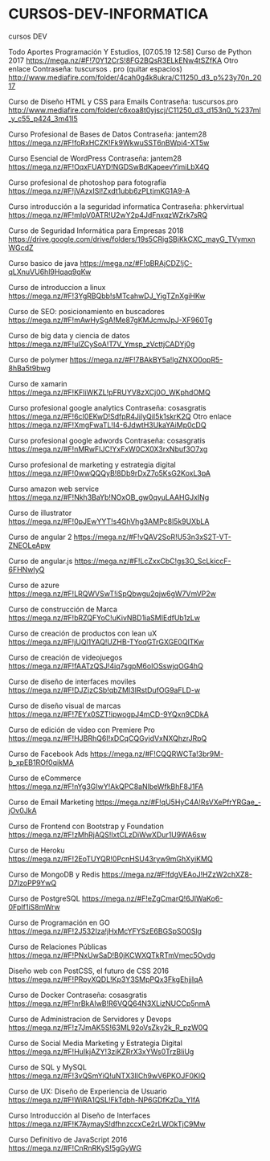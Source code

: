 # CURSOS-DEV-INFORMATICA
cursos DEV


Todo Aportes Programación Y Estudios, [07.05.19 12:58]
Curso de Python 2017
https://mega.nz/#F!70Y12CrS!8FG2BQsR3ELkENw4tSZfKA
Otro enlace
Contraseña: tuscursos . pro (quitar espacios)
http://www.mediafire.com/folder/4cah0g4k8ukra/C11250_d3_p%23y70n_2017

Curso de Diseño HTML y CSS para Emails
Contraseña: tuscursos.pro
http://www.mediafire.com/folder/c6xoa8t0yjscj/C11250_d3_d153n0_%237ml_y_c55_p424_3m41l5

Curso Profesional de Bases de Datos
Contraseña: jantem28
https://mega.nz/#F!foRxHCZK!Fk9WkwuSST6nBWpi4-XT5w

Curso Esencial de WordPress
Contraseña: jantem28
https://mega.nz/#F!OqxFUAYD!NGDSwBdKapeevYimiLbX4Q

Curso profesional de photoshop para fotografía
https://mega.nz/#F!jVAzxISI!Zxdt1ubb6zPLtjmKG1A9-A

Curso introducción a la seguridad informatica
Contraseña: phkervirtual
https://mega.nz/#F!mIpV0ATR!U2wY2p4JdFnxqzWZrk7sRQ

Curso de Seguridad Informática para Empresas 2018
https://drive.google.com/drive/folders/19s5CRigSBjKkCXC_mayG_TVymxnWGcdZ

Curso basico de java
https://mega.nz/#F!qBRAjCDZ!jC-qLXnuVU6hl9Hqaq9qKw

Curso de introduccion a linux
https://mega.nz/#F!3YgRBQbb!sMTcahwDJ_YigTZnXgiHKw

Curso de SEO: posicionamiento en buscadores
https://mega.nz/#F!mAwHySgA!Me87gKMJcmvJpJ-XF960Tg

Curso de big data y ciencia de datos
https://mega.nz/#F!uIZCySoA!T7V_Ymsp_zVcttjCADYj0g

Curso de polymer
https://mega.nz/#F!7BAkBY5a!lgZNXO0opR5-8hBa5t9bwg

Curso de xamarin
https://mega.nz/#F!KFIiWKZL!pFRUYV8zXCj0O_WKphdOMQ

Curso profesional google analytics
Contraseña: cosasgratis
https://mega.nz/#F!6cI0EKwD!SdfpR4JilyQiI5k1skrK2Q
Otro enlace
https://mega.nz/#F!XmgFwaTL!I4-6JdwtH3UkaYAiMp0cDQ

Curso profesional google adwords
Contraseña: cosasgratis
https://mega.nz/#F!nMRwFIJC!YxFxW0CX0X3rxNbuf3O7xg

Curso profesional de marketing y estrategia digital
https://mega.nz/#F!0wwQQQyB!8Db9rDxZ7o5KsG2KoxL3pA

Curso amazon web service
https://mega.nz/#F!Nkh3BaYb!NOxOB_gw0qyuLAAHGJxINg

Curso de illustrator
https://mega.nz/#F!0pJEwYYT!s4GhVhg3AMPc8l5k9UXbLA

Curso de angular 2
https://mega.nz/#F!vQAV2SoR!U53n3xS2T-VT-ZNEOLeApw

Curso de angular.js
https://mega.nz/#F!LcZxxCbC!gs3O_ScLkiccF-6FHNwIyQ

Curso de azure
https://mega.nz/#F!LRQWVSwT!iSpQbwgu2qjw6gW7VmVP2w

Curso de construcción de Marca
https://mega.nz/#F!bRZQFYoC!uKivNBD1iaSMIEdfUb1zLw

Curso de creación de productos con lean uX
https://mega.nz/#F!jUQl1YAQ!UZHB-TYoqGTrGXGE0QlTKw

Curso de creación de videojuegos
https://mega.nz/#F!fAATzQSJ!4iq7sgpM6oIOSswjqOG4hQ

Curso de diseño de interfaces moviles
https://mega.nz/#F!DJZjzCSb!qbZMI3IRstDufOG9aFLD-w

Curso de diseño visual de marcas
https://mega.nz/#F!7EYx0SZT!ipwogpJ4mCD-9YQxn9CDkA

Curso de edición de video con Premiere Pro
https://mega.nz/#F!HJBRhQ6I!xDCqCQGvjdVxNXQhzrJRpQ

Curso de Facebook Ads
https://mega.nz/#F!CQQRWCTa!3br9M-b_xpEB1ROf0qikMA

Curso de eCommerce
https://mega.nz/#F!nYg3GIwY!AkQPC8aNlbeWfkBhF8J1FA

Curso de Email Marketing
https://mega.nz/#F!qU5HyC4A!RsVXePfrYRGae_-jOv0JkA

Curso de Frontend con Bootstrap y Foundation
https://mega.nz/#F!zMhRjAQS!IxtCLzDiWwXDur1U9WA6sw

Curso de Heroku
https://mega.nz/#F!2EoTUYQR!0PcnHSU43ryw9mGhXyiKMQ

Curso de MongoDB y Redis
https://mega.nz/#F!fdgVEAoJ!HZzW2chXZ8-D7IzoPP9YwQ

Curso de PostgreSQL
https://mega.nz/#F!eZgCmarQ!6JIWaKo6-0FpIf1iS8mWrw

Curso de Programación en GO
https://mega.nz/#F!2J532Iza!jHxMcYFYSzE6BGSpSO0Slg

Curso de Relaciones Públicas
https://mega.nz/#F!PNxUwSaD!B0jKCWXQTkRTmVmec5Ovdg

Diseño web con PostCSS, el futuro de CSS 2016
https://mega.nz/#F!PRpyXQDL!Kp3Y3SMpPQx3FkgEhjjIqA

Curso de Docker
Contraseña: cosasgratis
https://mega.nz/#F!nrBkAIwB!R6VQQ64N3XLizNUCCp5nmA

Curso de Administracion de Servidores y Devops
https://mega.nz/#F!z7JmAK5S!63ML92oVsZky2k_R_pzW0Q

Curso de Social Media Marketing y Estrategia Digital
https://mega.nz/#F!HuIkjAZY!3ziKZRrX3xYWs0TrzBliUg

Curso de SQL y MySQL
https://mega.nz/#F!3vQSmYiQ!uNTX3IlCh9wV6PKOJF0KlQ

Curso de UX: Diseño de Experiencia de Usuario
https://mega.nz/#F!WiRA1QSL!FkTdbh-NP6GDfKzDa_YIfA

Curso Introducción al Diseño de Interfaces
https://mega.nz/#F!K7AymayS!dfhnzccxCe2rLWOkTjC9Mw

Curso Definitivo de JavaScript 2016
https://mega.nz/#F!CnRnRKyS!5gGyWG
